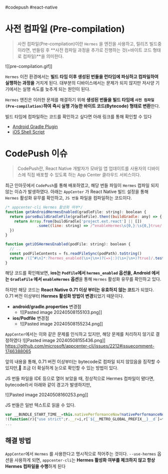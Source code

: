 #codepush
#react-native
# 사전 컴파일 (Pre-compilation)
> 사전 컴파일(Pre-compilation)이란 `Hermes` 을 엔진을 사용하고, 릴리즈 빌드중 이라면, 번들링 후 **사전 컴파일 과정을 추가로 진행하는 것(=바이트 코드 형태로 컴파일)**을 의미한다.

![[pre-compilation.gif]]

`Hermes` 이전 환경에서는 **빌드 타임 이후 생성된 번들을 런타임에 파싱하고 컴파일하여 실행하는 과정을** 거치게 된다. 대부분의 디바이스에서는 문제가 되지 않지만 저사양 기기에서는 실행 속도를 늦추게 되는 원인이 된다.

`Hermes` 엔진은 이러한 문제를 해결하기 위해 **생성된 번들을 빌드 타임에 `사전 컴파일(Pre-compilation)`하여 즉시 실행 가능한 바이트 코드(Bytecode) 형태로 변환**한다. 

빌드 타임에 컴파일하는 코드를 확인하고 싶다면 아래 링크를 통해 확인할 수 있다
- [Android Gradle Plugin](https://github.com/facebook/react-native/blob/v0.72.0/packages/react-native-gradle-plugin/src/main/kotlin/com/facebook/react/tasks/BundleHermesCTask.kt#L92-L113)
- [iOS Shell Script](https://github.com/facebook/react-native/blob/v0.72.0/packages/react-native/scripts/react-native-xcode.sh#L170-L186)
# CodePush 이슈
> CodePush란, React Native 개발자가 모바일 앱 업데이트를 사용자의 디바이스에 직접 배포할 수 있도록 하는 App Center 클라우드 서비스이다.

최근 인아웃에서 `CodePush`를 통해 배포하였고, 해당 번들 파일이 `Hermes` 컴파일 되지 않는 이슈가 발생하였다.
아래는 `AppCenter` 가 React Native 빌드 설정을 통해  `Hermes` 활성화 유무를 확인하고, `JS 번들` 파일을  컴파일하는 코드이다.

``` javascript
/* appcenter-cli Hermes 활성화 여부*/
function getAndroidHermesEnabled(gradleFile: string): boolean {
  return parseBuildGradleFile(gradleFile).then((buildGradle: any) => {
    return Array.from(buildGradle['project.ext.react'] || [])
              .some((line: string) => /^enableHermes\s{0,}:\s{0,}true/.test(line))
  })
}

function getiOSHermesEnabled(podFile: string): boolean {
  // ..
  const podFileContents = fs.readFileSync(podPath).toString()
  return /([^#\n]*:?hermes_enabled(\s+|\n+)?(=>|:)(\s+|\n+)?true)/.test(podFileContents)
}
```

해당 코드를 확인해보면, **ios는 `Podfile`에서 `hermes_enabled` 옵션을, Android 에서는 `GradleFile` 에서 `enableHermes` 옵션**을 통해 `Hermes` 활성화 유무를 확인하고 있다.

하지만 해당 코드는 **React Native 0.71  이상 부터는 유효하지 않는 코드**가 되었다. 0.71 버전 이상부터 **Hermes 활성화 방법이 변경**되었기 때문이다.

- **android/gradle.properties** 변경점
	- ![[Pasted image 20240508155103.png]]
- **ios/Podfile** 변경점
	- ![[Pasted image 20240508155234.png]]

`AppCenter`에서는 이와 같은 문제를 인식하고 있지만, 해당 문제를 처리하지 않기로 결정하였다
![[Pasted image 20240508155436.png]]
https://github.com/microsoft/appcenter-cli/issues/2212#issuecomment-1746388065

앞의 내용을 통해, 0.71 버전 이상부터는 bytecode로 컴파일 되지 않았음을 짐작할 수 있지만, 조금 더 확실하게 눈으로 확인할 수 있는 방법이 있다.

JS 번들 파일을 IDE 등으로 열어 보았을 때, 정상적으로 Hermes 컴파일이 됐다면, bytecode라서 아래와 같이 경고가 발생하지만,  

![[Pasted image 20240508160253.png]]

JS 번들은 일반 텍스트로 읽을 수 있다.

``` javascript
var __BUNDLE_START_TIME__=this.nativePerformanceNow?nativePerformanceNow():Date.now(),__DEV__=false,process=this.process||{},__METRO_GLOBAL_PREFIX__='';process.env=process.env||{};process.env.NODE_ENV=process.env.NODE_ENV||"production";  
!(function(r){"use strict";r.__r=i,r[`${__METRO_GLOBAL_PREFIX__}__d`]=function(r,n,o){if(null!=e[n])return;var i={dependencyMap:o,factory:r,hasError:!1,importedAll:t,importedDefault:t,isInitialized:!1,publicModule:{exports:{}}};e[n]=i},r.__c=o,r.__registerSegment=function(r,t,n){s[r]=t,n&&n.forEach((function(t){e[t]||v.has(t)||v.set(t,r)}))};var e=o(),t={},n={}.hasOwnProperty;function o(){return e=Object.create(null)}function i(r){var t=r
...
```

## 해결 방법
`AppCenter`에서  `Hermes` 를 사용한다고 명시적으로 적어주는 것이다. `--use-hermes` 옵션을 사용하게 되면, `appcenter-cli`는 **Hermes 활성화 여부를 체크하지 않고 항상 Hermes 컴파일을 수행**하게 된다